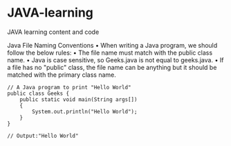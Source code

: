 # JAVA-learning
JAVA learning content and code

Java File Naming Conventions
•	When writing a Java program, we should follow the below rules:
•	The file name must match with the public class name.
•	Java is case sensitive, so Geeks.java is not equal to geeks.java.
•	If a file has no "public" class, the file name can be anything but it should be matched with the primary class name.

```
// A Java program to print "Hello World" 
public class Geeks { 
    public static void main(String args[]) 
    { 
        System.out.println("Hello World"); 
    } 
}

// Output:"Hello World"
```
